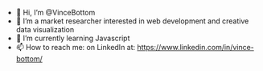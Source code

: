 - 👋 Hi, I’m @VinceBottom
- 👀 I’m a market researcher interested in web development and creative data visualization
- 🌱 I’m currently learning Javascript
- 📫 How to reach me: on LinkedIn at: https://www.linkedin.com/in/vince-bottom/
